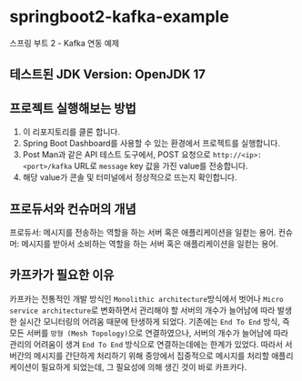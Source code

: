 # springboot2-kafka-example
스프링 부트 2 - Kafka 연동 예제

테스트된 JDK Version: OpenJDK 17
-----
## 프로젝트 실행해보는 방법
1. 이 리포지토리를 클론 합니다.
2. Spring Boot Dashboard를 사용할 수 있는 환경에서 프로젝트를 실행합니다.
3. Post Man과 같은 API 테스트 도구에서, POST 요청으로 `http://<ip>:<port>/kafka` URL로 `message` key 값을 가진 value를 전송합니다.
4. 해당 value가 콘솔 및 터미널에서 정상적으로 뜨는지 확인합니다.

## 프로듀서와 컨슈머의 개념
프로듀서: 메시지를 전송하는 역할을 하는 서버 혹은 애플리케이션을 일컫는 용어.
컨슈머: 메시지를 받아서 소비하는 역할을 하는 서버 혹은 애플리케이션을 일컫는 용어.

## 카프카가 필요한 이유
카프카는 전통적인 개발 방식인 `Monolithic architecture`방식에서 벗어나 `Micro service architecture`로 변화하면서 관리해야 할 서버의 개수가 늘어남에 따라 발생한 실시간 모니터링의 어려움 때문에 탄생하게 되었다. 기존에는 `End To End` 방식, 즉 모든 서버를 `망형 (Mesh Topology)`으로 연결하였으나, 서버의 개수가 늘어남에 따라 관리의 어려움이 생겨 `End To End` 방식으로 연결하는데에는 한계가 있었다. 따라서 서버간의 메시지를 간단하게 처리하기 위해 중앙에서 집중적으로 메시지를 처리할 애플리케이션이 필요하게 되었는데, 그 필요성에 의해 생긴 것이 바로 카프카다.
